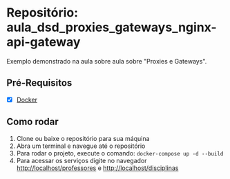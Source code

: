# Repositório: aula_dsd_proxies_gateways_nginx-api-gateway

Exemplo demonstrado na aula sobre aula sobre "Proxies e Gateways".

## Pré-Requisitos

- [x] [Docker](https://www.docker.com/products/docker-desktop/)

## Como rodar
1. Clone ou baixe o repositório para sua máquina
2. Abra um terminal e navegue até o repositório
3. Para rodar o projeto, execute o comando: ```docker-compose up -d --build```
4. Para acessar os serviços digite no navegador [http://localhost/professores](http://localhost/professores) e [http://localhost/disciplinas](http://localhost/disciplinas)
